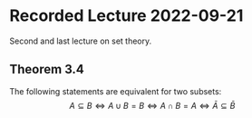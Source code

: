 # Recorded Lecture 2022-09-21
Second and last lecture on set theory.

## Theorem 3.4
The following statements are equivalent for two subsets:
$$A \subseteq B \Leftrightarrow A \cup B = B \Leftrightarrow A \cap B = A \Leftrightarrow \bar{A} \subseteq \bar{B}$$
